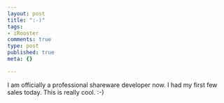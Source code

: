 ```yaml
--- 
layout: post
title: ":-)"
tags: 
- iRooster
comments: true
type: post
published: true
meta: {}

---
```

I am officially a professional shareware developer now. I had my first few sales today. This is really cool. :-)
